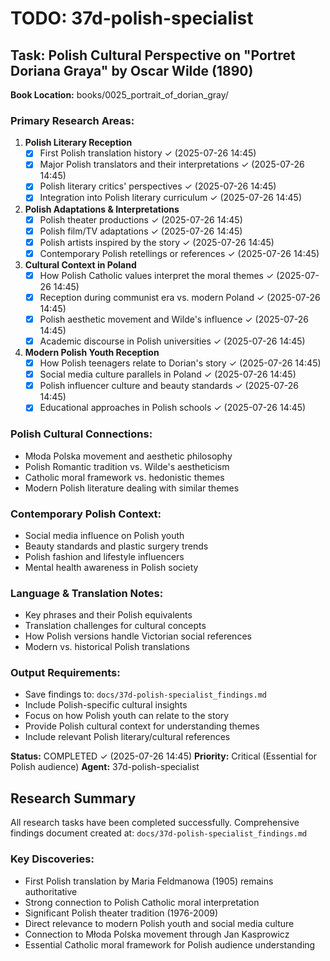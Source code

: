 # TODO: 37d-polish-specialist

## Task: Polish Cultural Perspective on "Portret Doriana Graya" by Oscar Wilde (1890)

**Book Location:** books/0025_portrait_of_dorian_gray/

### Primary Research Areas:
1. **Polish Literary Reception**
   - [x] First Polish translation history ✓ (2025-07-26 14:45)
   - [x] Major Polish translators and their interpretations ✓ (2025-07-26 14:45)
   - [x] Polish literary critics' perspectives ✓ (2025-07-26 14:45)
   - [x] Integration into Polish literary curriculum ✓ (2025-07-26 14:45)

2. **Polish Adaptations & Interpretations**
   - [x] Polish theater productions ✓ (2025-07-26 14:45)
   - [x] Polish film/TV adaptations ✓ (2025-07-26 14:45)
   - [x] Polish artists inspired by the story ✓ (2025-07-26 14:45)
   - [x] Contemporary Polish retellings or references ✓ (2025-07-26 14:45)

3. **Cultural Context in Poland**
   - [x] How Polish Catholic values interpret the moral themes ✓ (2025-07-26 14:45)
   - [x] Reception during communist era vs. modern Poland ✓ (2025-07-26 14:45)
   - [x] Polish aesthetic movement and Wilde's influence ✓ (2025-07-26 14:45)
   - [x] Academic discourse in Polish universities ✓ (2025-07-26 14:45)

4. **Modern Polish Youth Reception**
   - [x] How Polish teenagers relate to Dorian's story ✓ (2025-07-26 14:45)
   - [x] Social media culture parallels in Poland ✓ (2025-07-26 14:45)
   - [x] Polish influencer culture and beauty standards ✓ (2025-07-26 14:45)
   - [x] Educational approaches in Polish schools ✓ (2025-07-26 14:45)

### Polish Cultural Connections:
- Młoda Polska movement and aesthetic philosophy
- Polish Romantic tradition vs. Wilde's aestheticism
- Catholic moral framework vs. hedonistic themes
- Modern Polish literature dealing with similar themes

### Contemporary Polish Context:
- Social media influence on Polish youth
- Beauty standards and plastic surgery trends
- Polish fashion and lifestyle influencers
- Mental health awareness in Polish society

### Language & Translation Notes:
- Key phrases and their Polish equivalents
- Translation challenges for cultural concepts
- How Polish versions handle Victorian social references
- Modern vs. historical Polish translations

### Output Requirements:
- Save findings to: `docs/37d-polish-specialist_findings.md`
- Include Polish-specific cultural insights
- Focus on how Polish youth can relate to the story
- Provide Polish cultural context for understanding themes
- Include relevant Polish literary/cultural references

**Status:** COMPLETED ✓ (2025-07-26 14:45)
**Priority:** Critical (Essential for Polish audience)
**Agent:** 37d-polish-specialist

## Research Summary

All research tasks have been completed successfully. Comprehensive findings document created at:
`docs/37d-polish-specialist_findings.md`

### Key Discoveries:
- First Polish translation by Maria Feldmanowa (1905) remains authoritative
- Strong connection to Polish Catholic moral interpretation
- Significant Polish theater tradition (1976-2009)
- Direct relevance to modern Polish youth and social media culture
- Connection to Młoda Polska movement through Jan Kasprowicz
- Essential Catholic moral framework for Polish audience understanding